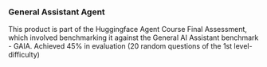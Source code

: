 ### General Assistant Agent

This product is part of the Huggingface Agent Course Final Assessment, which involved benchmarking it against the General AI Assistant benchmark - GAIA.
Achieved 45% in evaluation (20 random questions of the 1st level-difficulty)

